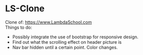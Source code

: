 # LS-Clone
Clone of:
https://www.LambdaSchool.com
<br>
Things to do:<br>
<ul>
<li>Possibly integrate the use of bootstrap for responsive design.</li>
<li>Find out what the scrolling effect on header picture is</li>
<li>Nav bar hidden until a certain point. Color changes.</li>
</ul>
